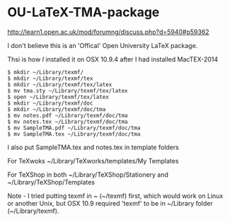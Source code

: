 OU-LaTeX-TMA-package
====================

http://learn1.open.ac.uk/mod/forumng/discuss.php?d=5940#p59362

I don't believe this is an 'Offical' Open University LaTeX package.

Thsi is how *I* installed it on OSX 10.9.4 after I had installed MacTEX-2014 

	$ mkdir ~/Library/texmf/
	$ mkdir ~/Library/texmf/tex
	$ mkdir ~/Library/texmf/tex/latex
	$ mv tma.sty ~/Library/texmf/tex/latex
	$ open ~/Library/texmf/tex/latex
	$ mkdir ~/Library/texmf/doc
	$ mkdir ~/Library/texmf/doc/tma
	$ mv notes.pdf ~/Library/texmf/doc/tma
	$ mv notes.tex ~/Library/texmf/doc/tma
	$ mv SampleTMA.pdf ~/Library/texmf/doc/tma
	$ mv SampleTMA.tex ~/Library/texmf/doc/tma

I also put SampleTMA.tex and notes.tex in template folders

For TeXwoks ~/Library/TeXworks/templates/My Templates

For TeXShop in both ~/Library/TeXShop/Stationery and ~/Library/TeXShop/Templates

Note - I tried putting texmf in ~ (~/texmf) first, which would work on Linux or another Unix, but OSX 10.9 required 'texmf' to be in ~/Library folder (~/Library/texmf).



